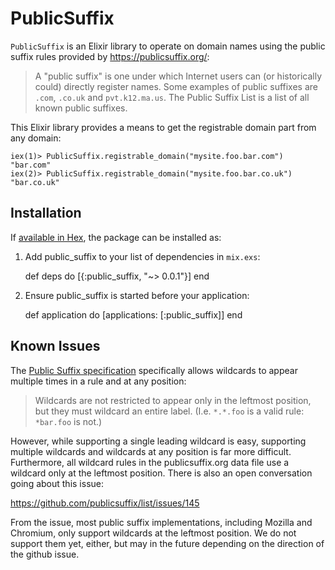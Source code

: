 # PublicSuffix

`PublicSuffix` is an Elixir library to operate on domain names using
the public suffix rules provided by https://publicsuffix.org/:

> A "public suffix" is one under which Internet users can (or
> historically could) directly register names. Some examples of public
> suffixes are `.com`, `.co.uk` and `pvt.k12.ma.us`. The Public Suffix List is
> a list of all known public suffixes.

This Elixir library provides a means to get the registrable domain part
from any domain:

``` iex
iex(1)> PublicSuffix.registrable_domain("mysite.foo.bar.com")
"bar.com"
iex(2)> PublicSuffix.registrable_domain("mysite.foo.bar.co.uk")
"bar.co.uk"
```

## Installation

If [available in Hex](https://hex.pm/docs/publish), the package can be installed as:

  1. Add public_suffix to your list of dependencies in `mix.exs`:

        def deps do
          [{:public_suffix, "~> 0.0.1"}]
        end

  2. Ensure public_suffix is started before your application:

        def application do
          [applications: [:public_suffix]]
        end

## Known Issues

The [Public Suffix specification](https://publicsuffix.org/list/)
specifically allows wildcards to appear multiple times in a rule
and at any position:

> Wildcards are not restricted to appear only in the leftmost position,
> but they must wildcard an entire label. (I.e. `*.*.foo` is a valid rule:
> `*bar.foo` is not.)

However, while supporting a single leading wildcard is easy, supporting
multiple wildcards and wildcards at any position is far more difficult.
Furthermore, all wildcard rules in the publicsuffix.org data file use
a wildcard only at the leftmost position. There is also an open conversation
going about this issue:

https://github.com/publicsuffix/list/issues/145

From the issue, most public suffix implementations, including Mozilla
and Chromium, only support wildcards at the leftmost position. We do
not support them yet, either, but may in the future depending on the
direction of the github issue.
